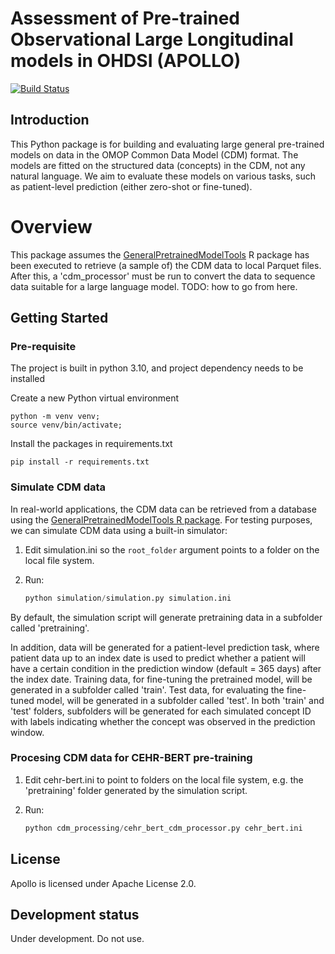 Assessment of Pre-trained Observational Large Longitudinal models in OHDSI (APOLLO)
===================================================================================

[![Build Status](https://github.com/OHDSI/Apollo/workflows/Build-and-test/badge.svg)](https://github.com/OHDSI/Apollo/actions?query=workflow%3ABuild-and-test)

## Introduction
This Python package is for building and evaluating large general pre-trained models on data in the OMOP Common Data Model (CDM) format. The models are fitted on the structured data (concepts) in the CDM, not any natural language. We aim to evaluate these models on various tasks, such as patient-level prediction (either zero-shot or fine-tuned).

# Overview
This package assumes the [GeneralPretrainedModelTools](https://github.com/OHDSI/GeneralPretrainedModelTools) R package has been executed to retrieve (a sample of) the CDM data to local Parquet files. After this, a 'cdm_processor' must be run to convert the data to sequence data suitable for a large language model. TODO: how to go from here. 

## Getting Started

### Pre-requisite
The project is built in python 3.10, and project dependency needs to be installed 

Create a new Python virtual environment
```console
python -m venv venv;
source venv/bin/activate;
```

Install the packages in requirements.txt
```console
pip install -r requirements.txt
```

### Simulate CDM data

In real-world applications, the CDM data can be retrieved from a database using the [GeneralPretrainedModelTools R package](https://github.com/OHDSI/GeneralPretrainedModelTools). 
For testing purposes, we can simulate CDM data using a built-in simulator:

1. Edit simulation.ini so the `root_folder` argument points to a folder on the local file system.

2. Run:

    ```python
	python simulation/simulation.py simulation.ini
	```
   
By default, the simulation script will generate pretraining data in a subfolder called 'pretraining'. 


In addition, data will be generated for a patient-level prediction task, where patient data up to an index date is used to predict whether a patient will have a certain condition in the prediction window (default = 365 days) after the index date.
Training data, for fine-tuning the pretrained model, will be generated in a subfolder called 'train'.
Test data, for evaluating the fine-tuned model, will be generated in a subfolder called 'test'. 
In both 'train' and 'test' folders, subfolders will be generated for each simulated concept ID with labels indicating whether the concept was observed in the prediction window.

### Procesing CDM data for CEHR-BERT pre-training

1. Edit cehr-bert.ini to point to folders on the local file system, e.g. the 'pretraining' folder generated by the simulation script.

2. Run:

    ```python
	python cdm_processing/cehr_bert_cdm_processor.py cehr_bert.ini
	```

## License

Apollo is licensed under Apache License 2.0.

## Development status

Under development. Do not use.
